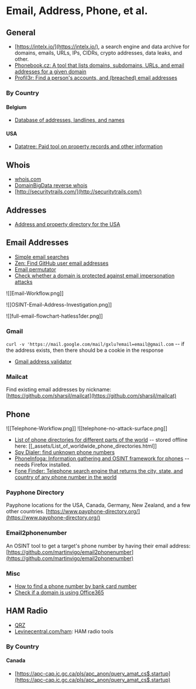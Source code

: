 # Email, Address, Phone, et al.
## General
* [https://intelx.io/](https://intelx.io/), a search engine and data archive for domains, emails, URLs, IPs, CIDRs, crypto addresses, data leaks, and other.
* [Phonebook.cz: A tool that lists domains, subdomains, URLs, and email addresses for a given domain](https://phonebook.cz/)
* [Profil3r: Find a person's accounts, and (breached) email addresses](https://github.com/Rog3rSm1th/Profil3r)

### By Country
#### Belgium
* [Database of addresses, landlines, and names](https://www.wittegids.be/)

#### USA
* [Datatree: Paid tool on property records and other information](https://web.datatree.com/)

## Whois
* [whois.com](https://whois.com)
* [DomainBigData reverse whois](http://domainbigdata.com/)
* [http://securitytrails.com/](http://securitytrails.com/)

## Addresses
* [Address and property directory for the USA](https://homemetry.com/)

## Email Addresses
* [Simple email searches](https://emailrep.io/)
* [Zen: Find GitHub user email addresses](https://github.com/s0md3v/Zen)
* [Email permutator](http://metricsparrow.com/toolkit/email-permutator/)
* [Check whether a domain is protected against email impersonation attacks](https://domain-checker.valimail.com/dmarc/)

![[Email-Workflow.png]]

![[OSINT-Email-Address-Investigation.png]]

![[full-email-flowchart-hatless1der.png]]

### Gmail
`curl -v 'https://mail.google.com/mail/gxlu?email=email@gmail.com` -- if the address exists, then there should be a cookie in the response

* [Gmail address validator](https://github.com/codedbrain/gmailify/)

### Mailcat
Find existing email addresses by nickname: [https://github.com/sharsil/mailcat](https://github.com/sharsil/mailcat)

## Phone
![[Telephone-Workflow.png]]
![[telephone-no-attack-surface.png]]
* [List of phone directories for different parts of the world](https://translate.google.com/translate?sl=auto&tl=en&u=https://om.1881.no/nyttige-sider/kataloger-i-utlandet) -- stored offline here: [[_assets/List_of_worldwide_phone_directories.html]]
* [Spy Dialer: find unknown phone numbers](https://www.spydialer.com/)
* [PhoneInfoga: Information gathering and OSINT framework for phones](https://github.com/sundowndev/PhoneInfoga) -- needs Firefox installed.
* [Fone Finder: Telephone search engine that returns the city, state, and country of any phone number in the world](http://fonefinder.net/)

### Payphone Directory
Payphone locations for the USA, Canada, Germany, New Zealand, and a few other countries.
[https://www.payphone-directory.org/](https://www.payphone-directory.org/)

### Email2phonenumber
An OSINT tool to get a target's phone number by having their email address: [https://github.com/martinvigo/email2phonenumber](https://github.com/martinvigo/email2phonenumber)

### Misc
* [How to find a phone number by bank card number](https://twitter.com/HowToFind_bot/status/1421121449683820548)
* [Check if a domain is using Office365](https://github.com/nixintel/o365chk/)

## HAM Radio
* [QRZ](https://www.qrz.com/)
* [Levinecentral.com/ham](https://levinecentral.com/ham/): HAM radio tools

### By Country
#### Canada
* [https://apc-cap.ic.gc.ca/pls/apc_anon/query_amat_cs$.startup](https://apc-cap.ic.gc.ca/pls/apc_anon/query_amat_cs$.startup)